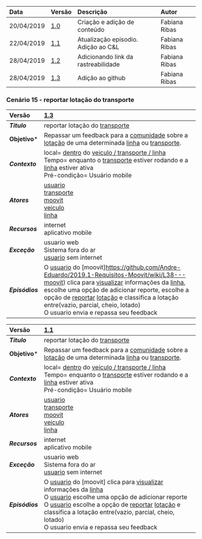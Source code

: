 |Data|Versão|Descrição|Autor|
|:---|:---|:---|:---|
|20/04/2019|[1.0](https://github.com/Andre-Eduardo/2019.1-Requisitos-Moovit/tree/master/cenarios/versao%20cenarios%201.0)|Criação e adição de conteúdo|Fabiana Ribas|
|22/04/2019|[1.1](https://github.com/Andre-Eduardo/2019.1-Requisitos-Moovit/tree/master/cenarios/versao%20cenarios%201.1)|Atualização episodio. Adição ao C&L|Fabiana Ribas|
|28/04/2019|[1.2](https://github.com/Andre-Eduardo/2019.1-Requisitos-Moovit/tree/master/cenarios/versao%20cenarios%201.2)|Adicionando link da rastreabilidade|Fabiana Ribas|
|28/04/2019|[1.3](https://github.com/Andre-Eduardo/2019.1-Requisitos-Moovit/tree/master/cenarios/versao%20cenarios%201.3)|Adição ao github|Fabiana Ribas|


### Cenário 15 - reportar lotação do transporte
|Versão|[1.3](https://github.com/Andre-Eduardo/2019.1-Requisitos-Moovit/tree/master/cenarios/versao%20cenarios%201.3)
|:-|:-|
|***Titulo***|reportar lotação do [transporte](https://github.com/Andre-Eduardo/2019.1-Requisitos-Moovit/wiki/L63---transporte)|
|**Objetivo***|Repassar um feedback para a [comunidade](https://github.com/Andre-Eduardo/2019.1-Requisitos-Moovit/wiki/L12---comunidade) sobre a [lotação](https://github.com/Andre-Eduardo/2019.1-Requisitos-Moovit/wiki/L18---lotacao) de uma determinada [linha](https://github.com/Andre-Eduardo/2019.1-Requisitos-Moovit/wiki/L27---linha) ou [transporte](https://github.com/Andre-Eduardo/2019.1-Requisitos-Moovit/wiki/L63---transporte).
|***Contexto***|local= [dentro]() do [veiculo / transporte / linha]()<br> Tempo= enquanto o [transporte](https://github.com/Andre-Eduardo/2019.1-Requisitos-Moovit/wiki/L63---transporte) estiver rodando e a [linha](https://github.com/Andre-Eduardo/2019.1-Requisitos-Moovit/wiki/L27---linha) estiver ativa<br>Pré-condição= Usuário mobile
|***Atores***|[usuario](https://github.com/Andre-Eduardo/2019.1-Requisitos-Moovit/wiki/L65-Usu%C3%A1rio)<br>[transporte](https://github.com/Andre-Eduardo/2019.1-Requisitos-Moovit/wiki/L63---transporte)<br>[moovit](https://github.com/Andre-Eduardo/2019.1-Requisitos-Moovit/wiki/L38---moovit)<br>[veiculo](https://github.com/Andre-Eduardo/2019.1-Requisitos-Moovit/wiki/L66-Veiculo)<br>[linha](https://github.com/Andre-Eduardo/2019.1-Requisitos-Moovit/wiki/L27---linha)
|***Recursos***|internet<br>aplicativo mobile
|***Exceção***|usuario web<br>Sistema fora do ar<br>[usuario](https://github.com/Andre-Eduardo/2019.1-Requisitos-Moovit/wiki/L65-Usu%C3%A1rio) sem internet
|***Episódios***|O [usuario](https://github.com/Andre-Eduardo/2019.1-Requisitos-Moovit/wiki/L65-Usu%C3%A1rio) do [moovit]https://github.com/Andre-Eduardo/2019.1-Requisitos-Moovit/wiki/L38---moovit) clica para [visualizar](https://github.com/Andre-Eduardo/2019.1-Requisitos-Moovit/wiki/C22-visualizar) informações da [linha](https://github.com/Andre-Eduardo/2019.1-Requisitos-Moovit/wiki/L27---linha), escolhe uma opção de adicionar reporte, escolhe a opção de [reportar](https://github.com/Andre-Eduardo/2019.1-Requisitos-Moovit/wiki/C15---reportar) [lotação](https://github.com/Andre-Eduardo/2019.1-Requisitos-Moovit/wiki/L18---lotacao) e classifica a lotação entre(vazio, parcial, cheio, lotado)<br>O usuario envia e repassa seu feedback|

|Versão|[1.1](https://github.com/Andre-Eduardo/2019.1-Requisitos-Moovit/tree/master/cenarios/versao%20cenarios%201.1)
|:-|:-|
|***Titulo***|reportar lotação do [transporte](https://github.com/Andre-Eduardo/2019.1-Requisitos-Moovit/wiki/L63---transporte)|
|**Objetivo***|Repassar um feedback para a [comunidade](https://github.com/Andre-Eduardo/2019.1-Requisitos-Moovit/wiki/L12---comunidade) sobre a [lotação](https://github.com/Andre-Eduardo/2019.1-Requisitos-Moovit/wiki/L18---lotacao) de uma determinada [linha](https://github.com/Andre-Eduardo/2019.1-Requisitos-Moovit/wiki/L27---linha) ou [transporte](https://github.com/Andre-Eduardo/2019.1-Requisitos-Moovit/wiki/L63---transporte).
|***Contexto***|local= [dentro]() do [veiculo / transporte / linha]()<br> Tempo= enquanto o [transporte](https://github.com/Andre-Eduardo/2019.1-Requisitos-Moovit/wiki/L63---transporte) estiver rodando e a [linha](https://github.com/Andre-Eduardo/2019.1-Requisitos-Moovit/wiki/L27---linha) estiver ativa<br>Pré-condição= Usuário mobile
|***Atores***|[usuario](https://github.com/Andre-Eduardo/2019.1-Requisitos-Moovit/wiki/L65-Usu%C3%A1rio)<br>[transporte](https://github.com/Andre-Eduardo/2019.1-Requisitos-Moovit/wiki/L63---transporte)<br>[moovit](https://github.com/Andre-Eduardo/2019.1-Requisitos-Moovit/wiki/L38---moovit)<br>[veiculo](https://github.com/Andre-Eduardo/2019.1-Requisitos-Moovit/wiki/L66-Veiculo)<br>[linha](https://github.com/Andre-Eduardo/2019.1-Requisitos-Moovit/wiki/L27---linha)
|***Recursos***|internet<br>aplicativo mobile
|***Exceção***|usuario web<br>Sistema fora do ar<br>[usuario](https://github.com/Andre-Eduardo/2019.1-Requisitos-Moovit/wiki/L65-Usu%C3%A1rio) sem internet
|***Episódios***|O [usuario](https://github.com/Andre-Eduardo/2019.1-Requisitos-Moovit/wiki/L65-Usu%C3%A1rio) do [moovit] clica para [visualizar](https://github.com/Andre-Eduardo/2019.1-Requisitos-Moovit/wiki/C22-visualizar) informações da [linha](https://github.com/Andre-Eduardo/2019.1-Requisitos-Moovit/wiki/L27---linha)<br> O [usuario](https://github.com/Andre-Eduardo/2019.1-Requisitos-Moovit/wiki/L65-Usu%C3%A1rio) escolhe uma opção de adicionar reporte<br> O [usuario](https://github.com/Andre-Eduardo/2019.1-Requisitos-Moovit/wiki/L65-Usu%C3%A1rio) escolhe a opção de [reportar](https://github.com/Andre-Eduardo/2019.1-Requisitos-Moovit/wiki/C15---reportar) [lotação](https://github.com/Andre-Eduardo/2019.1-Requisitos-Moovit/wiki/L18---lotacao) e classifica a lotação entre(vazio, parcial, cheio, lotado)<br> O usuario envia e repassa seu feedback|